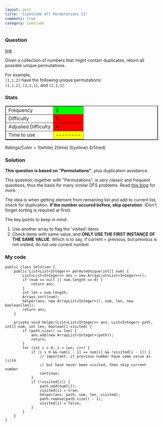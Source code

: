 ```yaml
---
layout: post
title: "[LeetCode 47] Permutations II"
comments: true
category: Leetcode
---
```


### Question

[link](http://oj.leetcode.com/problems/permutations-ii/)

<div class="question-content">
            <p></p><p>
Given a collection of numbers that might contain duplicates, return all possible unique permutations.
</p>

<p>
For example,<br>
<code>[1,1,2]</code> have the following unique permutations:<br>
<code>[1,1,2]</code>, <code>[1,2,1]</code>, and <code>[2,1,1]</code>.
</p><p></p>
          </div>

### Stats

<table border="2">
	<tr>
		<td>Frequency</td>
		<td bgcolor="lime">2</td>
	</tr>
	<tr>
		<td>Difficulty</td>
		<td bgcolor="red">4</td>
	</tr>
	<tr>
		<td>Adjusted Difficulty</td>
		<td bgcolor="red">4</td>
	</tr>
	<tr>
		<td>Time to use</td>
		<td bgcolor="yellow">--------</td>
	</tr>
</table>

Ratings/Color = 1(white) 2(lime) 3(yellow) 4/5(red)

### Solution

**This question is based on "Permutations"**, plus duplication avoidance.

This question, together with "Permutations", is very classic and frequent questions, thus the basis for many similar DFS problems. Read [this blog](http://www.programcreek.com/2013/02/leetcode-permutations-ii-java/) for more.

The idea is when getting element from remaining list and add to current list, check for duplication. **If the number occured before, skip operation**. (Don't forget sorting is required at first).

The key points to keep in mind:

1. Use another array to flag the 'visited' items
2. Check items with same value, and **ONLY USE THE FIRST INSTANCE OF THE SAME VALUE**. Which is to say, if current = previous, but previous is not visited, do not use current number.

### My code

    public class Solution {
        public List<List<Integer>> permuteUnique(int[] num) {
            List<List<Integer>> ans = new ArrayList<List<Integer>>();
            if (num == null || num.length == 0) {
                return ans;
            }
            int len = num.length;
            Arrays.sort(num);
            helper(ans, new ArrayList<Integer>(), num, len, new boolean[len]);
            return ans;
        }

        private void helper(List<List<Integer>> ans, List<Integer> path, int[] num, int len, boolean[] visited) {
            if (path.size() == len) {
                ans.add(new ArrayList<Integer>(path));
                return;
            }
            for (int i = 0; i < len; i++) {
                if (i > 0 && num[i - 1] == num[i] && !visited[i - 1]) {
                    // important: if previous number have same value as (i)th
                    // but have never been visited, then skip current number
                    continue;
                }
                if (!visited[i]) {
                    path.add(num[i]);
                    visited[i] = true;
                    helper(ans, path, num, len, visited);
                    path.remove(path.size() - 1);
                    visited[i] = false;
                }
            }
        }
    }

